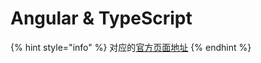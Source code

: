 # Angular & TypeScript

{% hint style="info" %}
对应的[官方页面地址](https://contributing.bitwarden.com/code-style/angular/)
{% endhint %}
